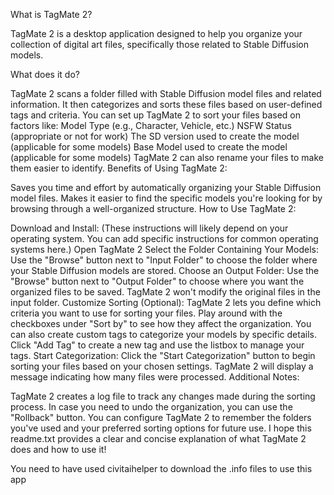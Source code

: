 What is TagMate 2?

TagMate 2 is a desktop application designed to help you organize your collection of digital art files, specifically those related to Stable Diffusion models.

What does it do?

TagMate 2 scans a folder filled with Stable Diffusion model files and related information.
It then categorizes and sorts these files based on user-defined tags and criteria.
You can set up TagMate 2 to sort your files based on factors like:
Model Type (e.g., Character, Vehicle, etc.)
NSFW Status (appropriate or not for work)
The SD version used to create the model (applicable for some models)
Base Model used to create the model (applicable for some models)
TagMate 2 can also rename your files to make them easier to identify.
Benefits of Using TagMate 2:

Saves you time and effort by automatically organizing your Stable Diffusion model files.
Makes it easier to find the specific models you're looking for by browsing through a well-organized structure.
How to Use TagMate 2:

Download and Install: (These instructions will likely depend on your operating system. You can add specific instructions for common operating systems here.)
Open TagMate 2
Select the Folder Containing Your Models: Use the "Browse" button next to "Input Folder" to choose the folder where your Stable Diffusion models are stored.
Choose an Output Folder: Use the "Browse" button next to "Output Folder" to choose where you want the organized files to be saved. TagMate 2 won't modify the original files in the input folder.
Customize Sorting (Optional):
TagMate 2 lets you define which criteria you want to use for sorting your files. Play around with the checkboxes under "Sort by" to see how they affect the organization.
You can also create custom tags to categorize your models by specific details. Click "Add Tag" to create a new tag and use the listbox to manage your tags.
Start Categorization: Click the "Start Categorization" button to begin sorting your files based on your chosen settings. TagMate 2 will display a message indicating how many files were processed.
Additional Notes:

TagMate 2 creates a log file to track any changes made during the sorting process. In case you need to undo the organization, you can use the "Rollback" button.
You can configure TagMate 2 to remember the folders you've used and your preferred sorting options for future use.
I hope this readme.txt provides a clear and concise explanation of what TagMate 2 does and how to use it!

You need to have used civitaihelper to download the .info files to use this app
